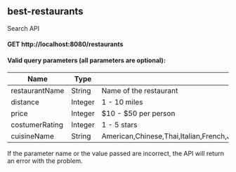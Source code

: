 ## best-restaurants
Search API

#### GET http://localhost:8080/restaurants

#### Valid query parameters (all parameters are optional):

Name | Type | Description
------ | ---- | -----------
restaurantName | String | Name of the restaurant
distance | Integer | 1 - 10 miles
price | Integer | $10 - $50 per person
costumerRating | Integer | 1 - 5 stars
cuisineName | String | American,Chinese,Thai,Italian,French,Japanese,Turkish,Korean,Vietnamese,Indian,Spanish,Greek,Mexican,Malaysian,African,German,Indonesian,Russian,Other


If the parameter name or the value passed are incorrect, the API will return an error with the problem.
